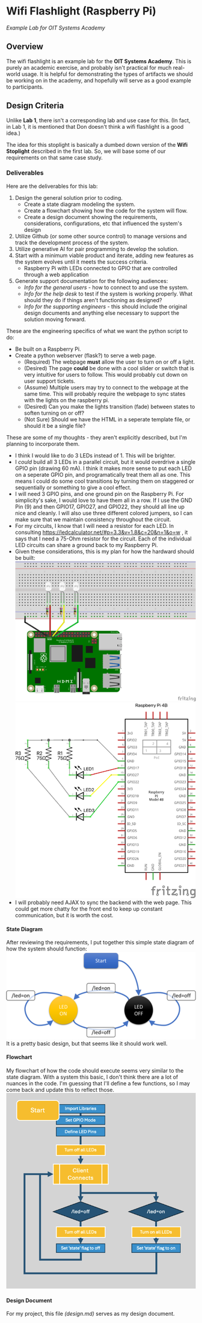 # Wifi Flashlight (Raspberry Pi)
*Example Lab for OIT Systems Academy*

## Overview ##
The wifi flashlight is an example lab for the **OIT Systems Academy**. This is purely an academic exercise, and probably isn't practical for much real-world usage. It is helpful for demonstrating the types of artifacts we should be working on in the academy, and hopefully will serve as a good example to participants.

## Design Criteria ##
Unlike **Lab 1**, there isn't a corresponding lab and use case for this. (In fact, in Lab 1, it is mentioned that Don doesn't think a wifi flashlight is a good idea.)

The idea for this stoplight is basically a dumbed down version of the **Wifi Stoplight** described in the first lab. So, we will base some of our requirements on that same case study.

### Deliverables ###
Here are the deliverables for this lab:
1. Design the general solution prior to coding.
    - Create a state diagram modeling the system.
    - Create a flowchart showing how the code for the system will flow.
    - Create a design document showing the requirements, considerations, configurations, etc that influenced the system's design
2. Utilize Github (or some other source control) to manage versions and track the development process of the system.
3. Utilize generative AI for pair programming to develop the solution.
4. Start with a minimum viable product and iterate, adding new features as the system evolves until it meets the success criteria.
    - Raspberry Pi with LEDs connected to GPIO that are controlled through a web application
5. Generate support documentation for the following audiences:
    - *Info for the general users* - how to connect to and use the system.
    - *Info for the help desk* to test if the system is working properly. What should they do if things aren't functioning as designed?
    - *Info for the supporting engineers* - this should include the original design documents and anything else necessary to support the solution moving forward. 

These are the engineering specifics of what we want the python script to do:
- Be built on a Raspberry Pi.
- Create a python webserver (flask?) to serve a web page.
    - (Required) The webpage **must** allow the user to turn on or off a light.
    - (Desired) The page **could** be done with a cool slider or switch that is very intuitive for users to follow. This would probably cut down on user support tickets.
    - (Assume) Multiple users may try to connect to the webpage at the same time. This will probably require the webpage to sync states with the lights on the raspberry pi.
    - (Desired) Can you make the lights transition (fade) between states to soften turning on or off?
    - (Not Sure) Should we have the HTML in a seperate template file, or should it be a single file?

These are some of my thoughts - they aren't explicitly described, but I'm planning to incorporate them.
 - I think I would like to do 3 LEDs instead of 1. This will be brighter.
 - I *could* build all 3 LEDs in a parallel circuit, but it would overdrive a single GPIO pin (drawing 60 mA). I think it makes more sense to put each LED on a seperate GPIO pin, and programatically treat them all as one. This means I could do some cool transitions by turning them on staggered or sequentially or something to give a cool effect.
 - I will need 3 GPIO pins, and one ground pin on the Raspberry Pi. For simplicity's sake, I would love to have them all in a row. If I use the GND Pin (9) and then GPIO17, GPIO27, and GPIO22, they should all line up nice and cleanly. I will also use three different colored jumpers, so I can make sure that we maintain consistency throughout the circuit.
 - For my circuits, I know that I will need a resistor for each LED. In consulting https://ledcalculator.net/#p=3.3&v=1.8&c=20&n=1&o=w , it says that I need a 75-Ohm resistor for the circuit. Each of the individual LED circuits can share a ground back to my Raspberry Pi.
 - Given these considerations, this is my plan for how the hardward should be built:
   ![Board Design](./images/wifi-flashlight-as-built.png)
   ![Board Schematic](./images/wifi-flashlight-schem.png)
- I will probably need AJAX to sync the backend with the web page. This could get more chatty for the front end to keep up constant communication, but it is worth the cost.

#### State Diagram ####
After reviewing the requirements, I put together this simple state diagram of how the system should function:
![State Diagram for Wifi Stoplight](./images/state_diagram.png)
It is a pretty basic design, but that seems like it should work well.

#### Flowchart ####
My flowchart of how the code should execute seems very similar to the state diagram. With a system this basic, I don't think there are a lot of nuances in the code. I'm guessing that I'll define a few functions, so I may come back and update this to reflect those.
![Flowchart Diagram for Wifi Stoplight](./images/flowchart.png)

#### Design Document ####
For my project, this file *(design.md)* serves as my design document.

